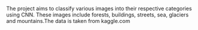 The project aims to classify various images into their respective categories using CNN. These images include forests, buildings, streets, sea, glaciers and mountains.The data is taken from kaggle.com
